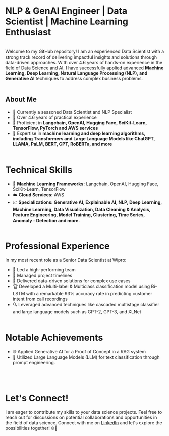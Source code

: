 # NLP & GenAI Engineer | Data Scientist | Machine Learning Enthusiast
</br>
Welcome to my GitHub repository! I am an experienced Data Scientist with a strong track record of delivering impactful insights and solutions through data-driven approaches. With over 4.6 years of hands-on experience in the field of Data Science and AI, I have successfully applied advanced <b>Machine Learning, Deep Learning, Natural Language Processing (NLP), and Generative AI</b> techniques to address complex business problems.
</br></br>

## About Me
- 💼 Currently a seasoned Data Scientist and NLP Specialist
- 🚀 Over 4.6 years of practical experience
- 🔧 Proficient in **Langchain, OpenAI, Hugging Face, SciKit-Learn, TensorFlow, PyTorch and AWS services**
- 🧠 Expertise in **machine learning and deep learning algorithms, including Transformers and Large Language Models like ChatGPT, LLAMA, PaLM, BERT, GPT, RoBERTa, and more**
</br></br>

# Technical Skills
- 🤖 **Machine Learning Frameworks:** Langchain, OpenAI, Hugging Face, SciKit-Learn, TensorFlow
- ☁️ **Cloud Services:** AWS 
- 📈 **Specializations: Generative AI, Explainable AI, NLP, Deep Learning, Machine Learning, Data Visualization, Data Cleaning & Analysis, Feature Engineering, Model Training, Clustering, Time Series, Anomaly - Detection and more.**
</br></br>
# Professional Experience
In my most recent role as a Senior Data Scientist at Wipro:
</br>
- 🚀 Led a high-performing team
- 📅 Managed project timelines
- 🎯 Delivered data-driven solutions for complex use cases
- 🏆 Developed a Multi-label & Multiclass classification model using Bi-LSTM with a remarkable 93% accuracy rate in predicting customer intent from call recordings
- 🔍 Leveraged advanced techniques like cascaded multistage classifier and large language models such as GPT-2, GPT-3, and XLNet
</br></br>
# Notable Achievements
- 🌐 Applied Generative AI for a Proof of Concept in a RAG system
- 📄 Utilized Large Language Models (LLM) for text classification through prompt engineering.

</br></br>
# Let's Connect!
I am eager to contribute my skills to your data science projects. Feel free to reach out for discussions on potential collaborations and opportunities in the field of data science. Connect with me on [LinkedIn](https://linkedin.com/in/yashasvi--shukla) and let's explore the possibilities together! 🌐🤝

<!---
yashasvi-shukl/yashasvi-shukl is a ✨ special ✨ repository because its `README.md` (this file) appears on your GitHub profile.
You can click the Preview link to take a look at your changes.
--->
